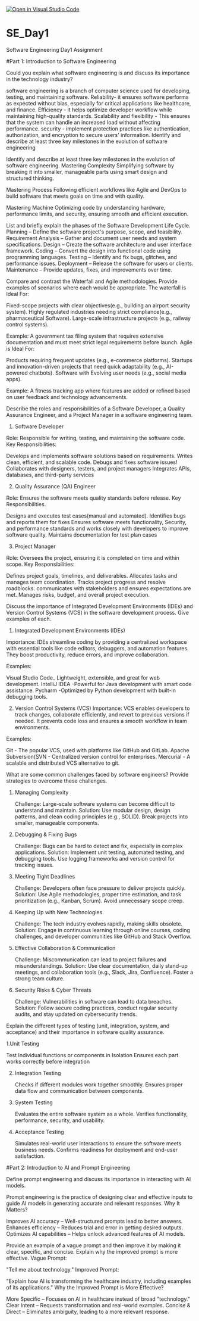 [![Open in Visual Studio Code](https://classroom.github.com/assets/open-in-vscode-2e0aaae1b6195c2367325f4f02e2d04e9abb55f0b24a779b69b11b9e10269abc.svg)](https://classroom.github.com/online_ide?assignment_repo_id=18368757&assignment_repo_type=AssignmentRepo)
# SE_Day1
Software Engineering Day1 Assignment

#Part 1: Introduction to Software Engineering

Could you explain what software engineering is and discuss its importance in the technology industry?

software engineering is a branch of computer science used for developing, testing, and maintaining software.
Reliability- it ensures software performs as expected without bias, especially for critical applications like healthcare, and finance. 
Efficiency - it helps optimize developer workflow while maintaining high-quality standards.
Scalability and flexibility - This ensures that the system can handle an increased load without affecting performance.
security - implement protection practices like authentication, authorization, and encryption to secure users' information. Identify and describe at least three key milestones in the evolution of software engineering

Identify and describe at least three key milestones in the evolution of software engineering.
Mastering Complexity
Simplifying software by breaking it into smaller, manageable parts using smart design and structured thinking.

Mastering Process
Following efficient workflows like Agile and DevOps to build software that meets goals on time and with quality.

Mastering Machine
Optimizing code by understanding hardware, performance limits, and security, ensuring smooth and efficient execution.

List and briefly explain the phases of the Software Development Life Cycle.
Planning – Define the software project's purpose, scope, and feasibility.
Requirement Analysis – Gather and document user needs and system specifications.
Design – Create the software architecture and user interface framework.
Coding – Convert the design into functional code using programming languages.
Testing – Identify and fix bugs, glitches, and performance issues.
Deployment – Release the software for users or clients.
Maintenance – Provide updates, fixes, and improvements over time.

Compare and contrast the Waterfall and Agile methodologies. Provide examples of scenarios where each would be appropriate.
The waterfall is Ideal For:

   Fixed-scope projects with clear objectives(e.g., building an airport security system).
   Highly regulated industries needing strict compliance(e.g., pharmaceutical Software).
   Large-scale infrastructure projects (e.g., railway control systems).

Example: A government tax filing system that requires extensive documentation and must meet strict legal requirements before launch.
 Agile is Ideal For:

   Products requiring frequent updates (e.g., e-commerce platforms).
   Startups and innovation-driven projects that need quick adaptability (e.g., AI-powered    chatbots).
   Software with Evolving user needs (e.g., social media apps).

Example: A fitness tracking app where features are added or refined based on user feedback and technology advancements.

Describe the roles and responsibilities of a Software Developer, a Quality Assurance Engineer, and a Project Manager in a software engineering team.

1. Software Developer 

Role: Responsible for writing, testing, and maintaining the software code.
Key Responsibilities:

   Develops and implements software solutions based on requirements.
   Writes clean, efficient, and scalable code.
   Debugs and fixes software issues!
   Collaborates with designers, testers, and project managers
   Integrates APIs, databases, and third-party services 
   
2. Quality Assurance (QA) Engineer 

Role: Ensures the software meets quality standards before release.
Key Responsibilities.

Designs and executes test cases(manual and automated).
Identifies bugs and reports them for fixes
Ensures software meets functionality, Security, and performance standards
and works closely with developers to improve software quality.
Maintains documentation for test plan cases

3. Project Manager 

Role: Oversees the project, ensuring it is completed on time and within scope.
Key Responsibilities:

Defines project goals, timelines, and deliverables. 
Allocates tasks and manages team coordination.
Tracks project progress and resolve roadblocks.
communicates with stakeholders and ensures expectations are met.
Manages risks, budget, and overall project execution.

Discuss the importance of Integrated Development Environments (IDEs) and Version Control Systems (VCS) in the software development process. Give examples of each.

1. Integrated Development Environments (IDEs) 

Importance:
IDEs streamline coding by providing a centralized workspace with essential tools like code editors, debuggers, and automation features. They boost productivity, reduce errors, and improve collaboration.

Examples:

   Visual Studio Code_ Lightweight, extensible, and great for web development.
   IntelliJ IDEA -Powerful for Java development with smart code assistance.
   Pycharm -Optimized by Python development with built-in debugging tools.

2. Version Control Systems (VCS) 
Importance:
VCS enables developers to track changes, collaborate efficiently, and revert to previous versions if needed. It prevents code loss and ensures a smooth workflow in team environments.

Examples:

   Git - The popular VCS, used with platforms like GitHub and GitLab.
   Apache Subversion(SVN - Centralized version control for enterprises.
   Mercurial - A scalable and distributed VCS alternative to git.
   

What are some common challenges faced by software engineers? Provide strategies to overcome these challenges.
1. Managing Complexity 

    Challenge: Large-scale software systems can become difficult to understand and maintain.
    Solution: Use modular design, design patterns, and clean coding principles (e.g., SOLID). Break projects into smaller, manageable components.

2. Debugging & Fixing Bugs 

    Challenge: Bugs can be hard to detect and fix, especially in complex applications.
    Solution: Implement unit testing, automated testing, and debugging tools. Use logging frameworks and version control for tracking issues.

3. Meeting Tight Deadlines 

    Challenge: Developers often face pressure to deliver projects quickly.
    Solution: Use Agile methodologies, proper time estimation, and task prioritization (e.g., Kanban, Scrum). Avoid unnecessary scope creep.

4. Keeping Up with New Technologies 

    Challenge: The tech industry evolves rapidly, making skills obsolete.
    Solution: Engage in continuous learning through online courses, coding challenges, and developer communities like GitHub and Stack Overflow.

5. Effective Collaboration & Communication 

    Challenge: Miscommunication can lead to project failures and misunderstandings.
    Solution: Use clear documentation, daily stand-up meetings, and collaboration tools (e.g., Slack, Jira, Confluence). Foster a strong team culture.

6. Security Risks & Cyber Threats 

    Challenge: Vulnerabilities in software can lead to data breaches.
    Solution: Follow secure coding practices, conduct regular security audits, and stay updated on cybersecurity trends.

Explain the different types of testing (unit, integration, system, and acceptance) and their importance in software quality assurance.

1.Unit Testing 

Test Individual functions or components in Isolation
Ensures each part works correctly before integration

2. Integration Testing 

    Checks if different modules work together smoothly.
    Ensures proper data flow and communication between components.

3. System Testing 

    Evaluates the entire software system as a whole.
    Verifies functionality, performance, security, and usability.

4. Acceptance Testing 

    Simulates real-world user interactions to ensure the software meets business needs.
    Confirms readiness for deployment and end-user satisfaction.

#Part 2: Introduction to AI and Prompt Engineering

Define prompt engineering and discuss its importance in interacting with AI models.

Prompt engineering is the practice of designing clear and effective inputs to guide AI models in generating accurate and relevant responses.
Why It Matters?

 Improves AI accuracy – Well-structured prompts lead to better answers.
 Enhances efficiency – Reduces trial and error in getting desired outputs.
 Optimizes AI capabilities – Helps unlock advanced features of AI models.

Provide an example of a vague prompt and then improve it by making it clear, specific, and concise. Explain why the improved prompt is more effective.
Vague Prompt:

"Tell me about technology."
Improved Prompt:

"Explain how AI is transforming the healthcare industry, including examples of its applications."
Why the Improved Prompt is More Effective?

More Specific – Focuses on AI in healthcare instead of broad "technology."
Clear Intent – Requests transformation and real-world examples.
Concise & Direct – Eliminates ambiguity, leading to a more relevant response.
